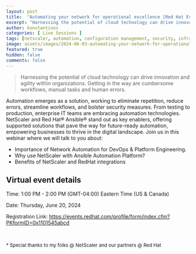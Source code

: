 ```yaml
---
layout: post
title:  "Automating your network for operational excellence [Red Hat Event]"
excerpt: "Harnessing the potential of cloud technology can drive innovation and agility within organizations. Getting in the way are cumbersome workflows, manual tasks and human errors."
author: konstantinos
categories: [ Live Sessions ]
tags: [netscaler, automation, configuration management, security, infrastructure as code, apis]
image: assets/images/2024-06-03-automating-your-network-for-operational-excellence.png
featured: true
hidden: false
comments: false
---
```


> Harnessing the potential of cloud technology can drive innovation and agility within organizations. Getting in the way are cumbersome workflows, manual tasks and human errors. 
 
Automation emerges as a solution, working to eliminate repetition, reduce errors, streamline workflows, and bolster security measures. From testing to production, enterprise IT teams are embracing automation technologies. NetScaler and Red Hat® Ansible® stand out as key enablers, offering supported solutions that pave the way for future-ready automation, empowering businesses to thrive in the digital landscape. Join us in this webinar where we will talk to you about:
 
- Importance of Network Automation for DevOps & Platform Engineering.
- Why use NetScaler with Ansible Automation Platform?
- Benefits of NetScaler and RedHat integrations

## Virtual event details

Time: 1:00 PM - 2:00 PM (GMT-04:00) Eastern Time (US & Canada)

Date: Thursday, June 20, 2024

Registration Link: https://events.redhat.com/profile/form/index.cfm?PKformID=0x1101545abcd

&nbsp;  

<div style="font-size: small;">* Special thanks to my folks @ NetScaler and our partners @ Red Hat</div>

&nbsp;  